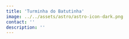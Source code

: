 ```yaml
---
title: 'Turminha do Batutinha'
image: ../../assets/astro/astro-icon-dark.png
contact: ''
description: ''
---
```

